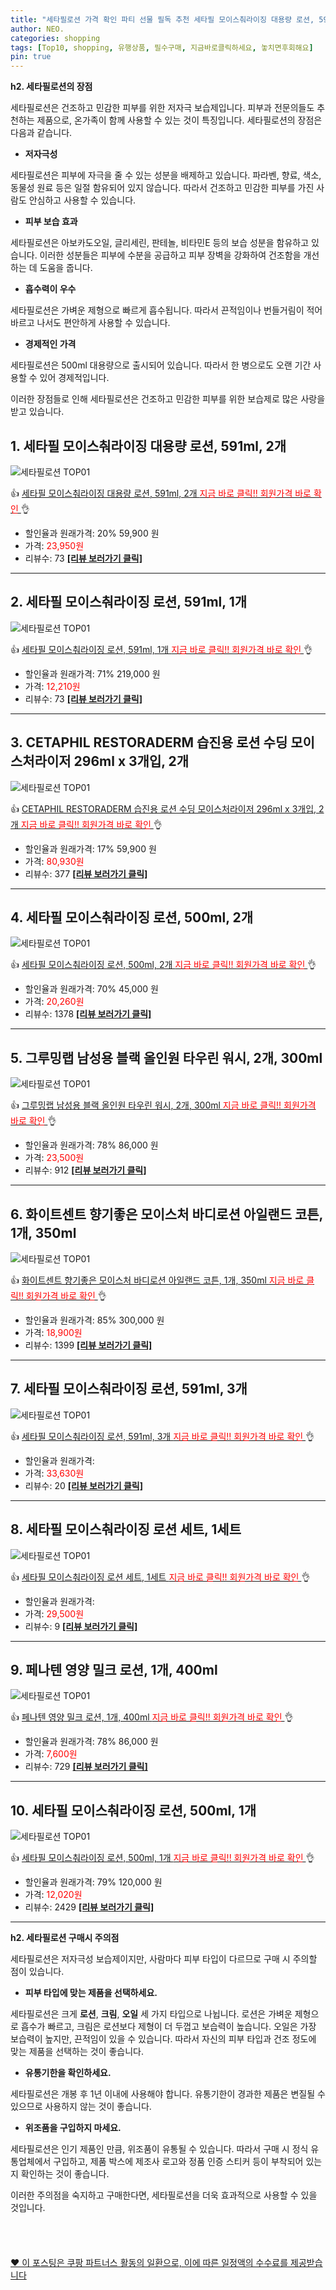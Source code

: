 ```yaml
---
title: "세타필로션 가격 확인 파티 선물 필독 추천 세타필 모이스춰라이징 대용량 로션, 591ml, 2개 비교 장점 구매가이드"
author: NEO.
categories: shopping
tags: [Top10, shopping, 유행상품, 필수구매, 지금바로클릭하세요, 놓치면후회해요]
pin: true
---
```

**h2. 세타필로션의 장점**

세타필로션은 건조하고 민감한 피부를 위한 저자극 보습제입니다. 피부과 전문의들도 추천하는 제품으로, 온가족이 함께 사용할 수 있는 것이 특징입니다. 세타필로션의 장점은 다음과 같습니다.

* **저자극성**

세타필로션은 피부에 자극을 줄 수 있는 성분을 배제하고 있습니다. 파라벤, 향료, 색소, 동물성 원료 등은 일절 함유되어 있지 않습니다. 따라서 건조하고 민감한 피부를 가진 사람도 안심하고 사용할 수 있습니다.

* **피부 보습 효과**

세타필로션은 아보카도오일, 글리세린, 판테놀, 비타민E 등의 보습 성분을 함유하고 있습니다. 이러한 성분들은 피부에 수분을 공급하고 피부 장벽을 강화하여 건조함을 개선하는 데 도움을 줍니다.

* **흡수력이 우수**

세타필로션은 가벼운 제형으로 빠르게 흡수됩니다. 따라서 끈적임이나 번들거림이 적어 바르고 나서도 편안하게 사용할 수 있습니다.

* **경제적인 가격**

세타필로션은 500ml 대용량으로 출시되어 있습니다. 따라서 한 병으로도 오랜 기간 사용할 수 있어 경제적입니다.

이러한 장점들로 인해 세타필로션은 건조하고 민감한 피부를 위한 보습제로 많은 사랑을 받고 있습니다.

   

## 1. 세타필 모이스춰라이징 대용량 로션, 591ml, 2개

![세타필로션 TOP01](https://thumbnail6.coupangcdn.com/thumbnails/remote/230x230ex/image/retail/images/711593805388429-8681b9cc-5d10-40db-99d4-f490d8eca8b5.jpg)


👍 [세타필 모이스춰라이징 대용량 로션, 591ml, 2개 <font color=red> 지금 바로 클릭!! 회원가격 바로 확인 </font> ](https://link.coupang.com/re/AFFSDP?lptag=AF3617701&subid=GithubCoopas&pageKey=7164345502&traceid=V0-153&itemId=15015111767&vendorItemId=85072877349) 👌 


- 할인율과 원래가격: 20%  59,900   원
- 가격: <span style='color:red'>23,950원</span>
- 리뷰수: 73  [**[리뷰 보러가기 클릭]**](https://link.coupang.com/re/AFFSDP?lptag=AF3617701&subid=GithubCoopas&pageKey=7164345502&traceid=V0-153&itemId=15015111767&vendorItemId=85072877349)

---


   

## 2. 세타필 모이스춰라이징 로션, 591ml, 1개

![세타필로션 TOP01](https://thumbnail6.coupangcdn.com/thumbnails/remote/230x230ex/image/retail/images/1322644922592436-233ae835-1c61-4ace-bc8d-8950cb6c315f.jpg)


👍 [세타필 모이스춰라이징 로션, 591ml, 1개 <font color=red> 지금 바로 클릭!! 회원가격 바로 확인 </font> ](https://link.coupang.com/re/AFFSDP?lptag=AF3617701&subid=GithubCoopas&pageKey=7164345502&traceid=V0-153&itemId=14999324866&vendorItemId=80519514876) 👌 


- 할인율과 원래가격: 71%  219,000   원
- 가격: <span style='color:red'>12,210원</span>
- 리뷰수: 73  [**[리뷰 보러가기 클릭]**](https://link.coupang.com/re/AFFSDP?lptag=AF3617701&subid=GithubCoopas&pageKey=7164345502&traceid=V0-153&itemId=14999324866&vendorItemId=80519514876)

---


   

## 3. CETAPHIL RESTORADERM 습진용 로션 수딩 모이스처라이저 296ml x 3개입, 2개

![세타필로션 TOP01](https://thumbnail6.coupangcdn.com/thumbnails/remote/230x230ex/image/vendor_inventory/6506/d3f58987c4a2bf37d3ff2985b01dc3730bf471fd0abb7f6c3901f4d4462f.png)


👍 [CETAPHIL RESTORADERM 습진용 로션 수딩 모이스처라이저 296ml x 3개입, 2개 <font color=red> 지금 바로 클릭!! 회원가격 바로 확인 </font> ](https://link.coupang.com/re/AFFSDP?lptag=AF3617701&subid=GithubCoopas&pageKey=7683423668&traceid=V0-153&itemId=20527690593&vendorItemId=87604880746) 👌 


- 할인율과 원래가격: 17%  59,900   원
- 가격: <span style='color:red'>80,930원</span>
- 리뷰수: 377  [**[리뷰 보러가기 클릭]**](https://link.coupang.com/re/AFFSDP?lptag=AF3617701&subid=GithubCoopas&pageKey=7683423668&traceid=V0-153&itemId=20527690593&vendorItemId=87604880746)

---


   

## 4. 세타필 모이스춰라이징 로션, 500ml, 2개

![세타필로션 TOP01](https://thumbnail6.coupangcdn.com/thumbnails/remote/230x230ex/image/retail/images/8bf8a482-84f5-46dd-a5a6-13639d3cff238765135340582614563.png)


👍 [세타필 모이스춰라이징 로션, 500ml, 2개 <font color=red> 지금 바로 클릭!! 회원가격 바로 확인 </font> ](https://link.coupang.com/re/AFFSDP?lptag=AF3617701&subid=GithubCoopas&pageKey=7164345502&traceid=V0-153&itemId=15362153822&vendorItemId=85296881728) 👌 


- 할인율과 원래가격: 70%  45,000   원
- 가격: <span style='color:red'>20,260원</span>
- 리뷰수: 1378  [**[리뷰 보러가기 클릭]**](https://link.coupang.com/re/AFFSDP?lptag=AF3617701&subid=GithubCoopas&pageKey=7164345502&traceid=V0-153&itemId=15362153822&vendorItemId=85296881728)

---


   

## 5. 그루밍랩 남성용 블랙 올인원 타우린 워시, 2개, 300ml

![세타필로션 TOP01](https://thumbnail10.coupangcdn.com/thumbnails/remote/230x230ex/image/vendor_inventory/98b8/d0d90a0a6385fc88b4f5b00e4cf066e4a7b0254d6b62ecd1edcb460245e3.jpg)


👍 [그루밍랩 남성용 블랙 올인원 타우린 워시, 2개, 300ml <font color=red> 지금 바로 클릭!! 회원가격 바로 확인 </font> ](https://link.coupang.com/re/AFFSDP?lptag=AF3617701&subid=GithubCoopas&pageKey=4554871182&traceid=V0-153&itemId=5535357900&vendorItemId=84300778343) 👌 


- 할인율과 원래가격: 78%  86,000   원
- 가격: <span style='color:red'>23,500원</span>
- 리뷰수: 912  [**[리뷰 보러가기 클릭]**](https://link.coupang.com/re/AFFSDP?lptag=AF3617701&subid=GithubCoopas&pageKey=4554871182&traceid=V0-153&itemId=5535357900&vendorItemId=84300778343)

---


   

## 6. 화이트센트 향기좋은 모이스처 바디로션 아일랜드 코튼, 1개, 350ml

![세타필로션 TOP01](https://thumbnail7.coupangcdn.com/thumbnails/remote/230x230ex/image/retail/images/2023/06/29/12/0/3bba52e1-c8ca-44a7-acfa-347ab3002beb.jpg)


👍 [화이트센트 향기좋은 모이스처 바디로션 아일랜드 코튼, 1개, 350ml <font color=red> 지금 바로 클릭!! 회원가격 바로 확인 </font> ](https://link.coupang.com/re/AFFSDP?lptag=AF3617701&subid=GithubCoopas&pageKey=7432038426&traceid=V0-153&itemId=19305248435&vendorItemId=86419612136) 👌 


- 할인율과 원래가격: 85%  300,000   원
- 가격: <span style='color:red'>18,900원</span>
- 리뷰수: 1399  [**[리뷰 보러가기 클릭]**](https://link.coupang.com/re/AFFSDP?lptag=AF3617701&subid=GithubCoopas&pageKey=7432038426&traceid=V0-153&itemId=19305248435&vendorItemId=86419612136)

---


   

## 7. 세타필 모이스춰라이징 로션, 591ml, 3개

![세타필로션 TOP01](https://thumbnail10.coupangcdn.com/thumbnails/remote/230x230ex/image/retail/images/711216595735036-8139ff0f-4120-43d8-a05f-820fa0f83a1d.jpg)


👍 [세타필 모이스춰라이징 로션, 591ml, 3개 <font color=red> 지금 바로 클릭!! 회원가격 바로 확인 </font> ](https://link.coupang.com/re/AFFSDP?lptag=AF3617701&subid=GithubCoopas&pageKey=7164345502&traceid=V0-153&itemId=17910186641&vendorItemId=85072873775) 👌 


- 할인율과 원래가격: 
- 가격: <span style='color:red'>33,630원</span>
- 리뷰수: 20  [**[리뷰 보러가기 클릭]**](https://link.coupang.com/re/AFFSDP?lptag=AF3617701&subid=GithubCoopas&pageKey=7164345502&traceid=V0-153&itemId=17910186641&vendorItemId=85072873775)

---


   

## 8. 세타필 모이스춰라이징 로션 세트, 1세트

![세타필로션 TOP01](https://thumbnail7.coupangcdn.com/thumbnails/remote/230x230ex/image/vendor_inventory/d14e/188122bcc2ec31b03bd230a2263fac29898651420458cb0e4e88aea256d2.jpg)


👍 [세타필 모이스춰라이징 로션 세트, 1세트 <font color=red> 지금 바로 클릭!! 회원가격 바로 확인 </font> ](https://link.coupang.com/re/AFFSDP?lptag=AF3617701&subid=GithubCoopas&pageKey=14533778&traceid=V0-153&itemId=60066781&vendorItemId=78612129303) 👌 


- 할인율과 원래가격: 
- 가격: <span style='color:red'>29,500원</span>
- 리뷰수: 9  [**[리뷰 보러가기 클릭]**](https://link.coupang.com/re/AFFSDP?lptag=AF3617701&subid=GithubCoopas&pageKey=14533778&traceid=V0-153&itemId=60066781&vendorItemId=78612129303)

---


   

## 9. 페나텐 영양 밀크 로션, 1개, 400ml

![세타필로션 TOP01](https://thumbnail9.coupangcdn.com/thumbnails/remote/230x230ex/image/vendor_inventory/150e/b0240767fdd8ee4d55b039ad3a8c2402969dc651cf1e3315a9eea93a8355.JPG)


👍 [페나텐 영양 밀크 로션, 1개, 400ml <font color=red> 지금 바로 클릭!! 회원가격 바로 확인 </font> ](https://link.coupang.com/re/AFFSDP?lptag=AF3617701&subid=GithubCoopas&pageKey=7169471152&traceid=V0-153&itemId=18058773388&vendorItemId=85212582168) 👌 


- 할인율과 원래가격: 78%  86,000   원
- 가격: <span style='color:red'>7,600원</span>
- 리뷰수: 729  [**[리뷰 보러가기 클릭]**](https://link.coupang.com/re/AFFSDP?lptag=AF3617701&subid=GithubCoopas&pageKey=7169471152&traceid=V0-153&itemId=18058773388&vendorItemId=85212582168)

---


   

## 10. 세타필 모이스춰라이징 로션, 500ml, 1개

![세타필로션 TOP01](https://thumbnail10.coupangcdn.com/thumbnails/remote/230x230ex/image/rs_quotation_api/u38gth7f/4dd9b982ec6f4a1984f6701ca3e3bfb4.png)


👍 [세타필 모이스춰라이징 로션, 500ml, 1개 <font color=red> 지금 바로 클릭!! 회원가격 바로 확인 </font> ](https://link.coupang.com/re/AFFSDP?lptag=AF3617701&subid=GithubCoopas&pageKey=7164345502&traceid=V0-153&itemId=19715897661&vendorItemId=85128497249) 👌 


- 할인율과 원래가격: 79%  120,000   원
- 가격: <span style='color:red'>12,020원</span>
- 리뷰수: 2429  [**[리뷰 보러가기 클릭]**](https://link.coupang.com/re/AFFSDP?lptag=AF3617701&subid=GithubCoopas&pageKey=7164345502&traceid=V0-153&itemId=19715897661&vendorItemId=85128497249)

---
**h2. 세타필로션 구매시 주의점**

세타필로션은 저자극성 보습제이지만, 사람마다 피부 타입이 다르므로 구매 시 주의할 점이 있습니다.

* **피부 타입에 맞는 제품을 선택하세요.**

세타필로션은 크게 **로션**, **크림**, **오일** 세 가지 타입으로 나뉩니다. 로션은 가벼운 제형으로 흡수가 빠르고, 크림은 로션보다 제형이 더 두껍고 보습력이 높습니다. 오일은 가장 보습력이 높지만, 끈적임이 있을 수 있습니다. 따라서 자신의 피부 타입과 건조 정도에 맞는 제품을 선택하는 것이 좋습니다.

* **유통기한을 확인하세요.**

세타필로션은 개봉 후 1년 이내에 사용해야 합니다. 유통기한이 경과한 제품은 변질될 수 있으므로 사용하지 않는 것이 좋습니다.

* **위조품을 구입하지 마세요.**

세타필로션은 인기 제품인 만큼, 위조품이 유통될 수 있습니다. 따라서 구매 시 정식 유통업체에서 구입하고, 제품 박스에 제조사 로고와 정품 인증 스티커 등이 부착되어 있는지 확인하는 것이 좋습니다.

이러한 주의점을 숙지하고 구매한다면, 세타필로션을 더욱 효과적으로 사용할 수 있을 것입니다.<br><br><br><br><br> [ ❤  이 포스팅은 쿠팡 파트너스 활동의 일환으로, 이에 따른 일정액의 수수료를 제공받습니다](https://link.coupang.com/a/bcEFyh)